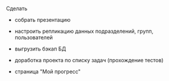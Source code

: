 Сделать

- собрать презентацию
- настроить репликацию данных подразделений, групп, пользователей
- выгрузить бэкап БД

- доработка проекта по списку задач (прохождение тестов)
- страница "Мой прогресс"
